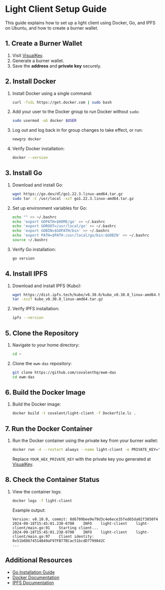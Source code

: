 # Light Client Setup Guide

This guide explains how to set up a light client using Docker, Go, and IPFS on Ubuntu, and how to create a burner wallet.

## 1. Create a Burner Wallet

1. Visit [VisualKey](https://visualkey.link/).
2. Generate a burner wallet.
3. Save the **address** and **private key** securely.

## 2. Install Docker

1. Install Docker using a single command:
   ```bash
   curl -fsSL https://get.docker.com | sudo bash
   ```

2. Add your user to the Docker group to run Docker without `sudo`:
   ```bash
   sudo usermod -aG docker $USER
   ```

3. Log out and log back in for group changes to take effect, or run:
   ```bash
   newgrp docker
   ```

4. Verify Docker installation:
   ```bash
   docker --version
   ```

## 3. Install Go

1. Download and install Go:
   ```bash
   wget https://go.dev/dl/go1.22.3.linux-amd64.tar.gz
   sudo tar -C /usr/local -xzf go1.22.3.linux-amd64.tar.gz
   ```

2. Set up environment variables for Go:
   ```bash
   echo "" >> ~/.bashrc
   echo 'export GOPATH=$HOME/go' >> ~/.bashrc
   echo 'export GOROOT=/usr/local/go' >> ~/.bashrc
   echo 'export GOBIN=$GOPATH/bin' >> ~/.bashrc
   echo 'export PATH=$PATH:/usr/local/go/bin:$GOBIN' >> ~/.bashrc
   source ~/.bashrc
   ```

3. Verify Go installation:
   ```bash
   go version
   ```

## 4. Install IPFS

1. Download and install IPFS (Kubo):
   ```bash
   wget https://dist.ipfs.tech/kubo/v0.30.0/kubo_v0.30.0_linux-amd64.tar.gz
   tar -xvzf kubo_v0.30.0_linux-amd64.tar.gz
   ```

2. Verify IPFS installation:
   ```bash
   ipfs --version
   ```

## 5. Clone the Repository

1. Navigate to your home directory:
   ```bash
   cd ~
   ```

2. Clone the `ewm-das` repository:
   ```bash
   git clone https://github.com/covalenthq/ewm-das
   cd ewm-das
   ```

## 6. Build the Docker Image

1. Build the Docker image:
   ```bash
   docker build -t covalent/light-client -f Dockerfile.lc .
   ```

## 7. Run the Docker Container

1. Run the Docker container using the private key from your burner wallet:
   ```bash
   docker run -d --restart always --name light-client -e PRIVATE_KEY="YOUR_HEX_PRIVATE_KEY" covalent/light-client
   ```

   Replace `YOUR_HEX_PRIVATE_KEY` with the private key you generated at [VisualKey](https://visualkey.link/).

## 8. Check the Container Status

1. View the container logs:
   ```bash
   docker logs -f light-client
   ```

   Example output:
   ```
   Version: v0.10.0, commit: 8d6709bee9e79d3c4e6ece35fed65da02f3850f4
   2024-09-18T15:45:01.238-0700    INFO    light-client    light-client/main.go:91    Starting client...
   2024-09-18T15:45:01.238-0700    INFO    light-client    light-client/main.go:97    Client identity: 0x51b6D674514849aF97FB77BCac51bcdD7799842C
   ...
   ```

## Additional Resources

- [Go Installation Guide](https://golang.org/doc/install)
- [Docker Documentation](https://docs.docker.com/get-started/)
- [IPFS Documentation](https://docs.ipfs.io/)
```
